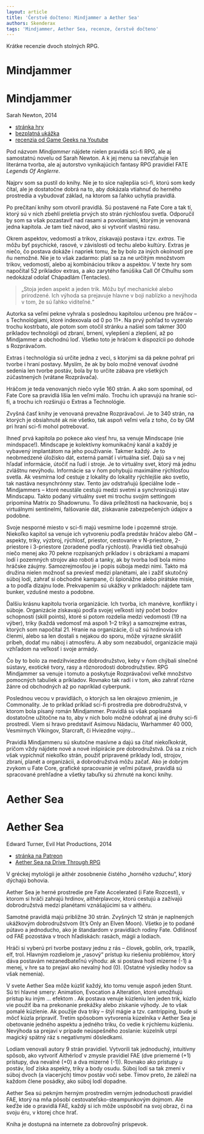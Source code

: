 ```yaml
---
layout: article
title: 'Čerstvě dočteno: Mindjammer a Aether Sea'
authors: Skenderax
tags: 'Mindjammer, Aether Sea, recenze, čerstvě dočteno'
---
```


Krátke recenzie dvoch stolných RPG.

Mindjammer
==========

<div class="sidebar">
<h1>Mindjammer</h1>
<p>Sarah Newton, 2014</p>

<ul>
<li><a href="http://mindjammerpress.com/mindjammer/
">stránka hry</a></li>
<li><a href="ttp://rpg.drivethrustuff.com/product/126093/Mindjammer--The-Roleplaying-Game--FREE-PREVIEW">bezplatná ukážka</a></li>
<li><a href="ttp://rpg.drivethrustuff.com/product/126093/Mindjammer--The-Roleplaying-Game--FREE-PREVIEW">recenzia od Game Geeks na Youtube</a> </li>
</ul>

</div>

Pod názvom *Mindjammer* nájdete nielen pravidlá 
sci-fi RPG, ale aj samostatnú novelu od Sarah 
Newton. A k jej menu sa nevzťahuje len literárna 
tvorba, ale aj autorstvo vynikajúcich fantasy 
RPG pravidiel FATE *Legends Of Anglerre*.

Najprv som sa pustil do knihy. Nie je to 
síce najlepšia sci-fi, ktorú som kedy čítal, ale je 
dostatočne dobrá na to, aby dokázala vtiahnuť 
do herného prostredia a vybudovať základ, na 
ktorom sa ľahko uchytia pravidlá.

Po prečítaní knihy som otvoril pravidlá. Sú 
postavené na Fate Core a tak tí, ktorý sú v nich 
zbehlí preletia prvých sto strán rýchlosťou svetla. 
Odporučil by som sa však pozastaviť nad rasami 
a povolaniami, ktorým je venovaná jedna 
kapitola. Je tam tiež návod, ako si vytvoriť vlastnú 
rasu.

Okrem aspektov, vedomostí a trikov, získavajú 
postava i tzv. *extras*. Tie môžu byť psychické, 
rasové, v závislosti od techu alebo kultúry. 
Extras je niečo, čo postava dokáže i napriek 
tomu, že by bolo za iných okolností pre ňu nemožné. 
Nie je to však zadarmo: platí sa za ne 
určitým množstvom trikov, vedomostí, alebo aj 
kombináciou trikov a aspektov. V texte hry som 
napočítal 52 príkladov extras, a ako zarytého 
fanúšika Call Of Cthulhu som nedokázal odolať 
Chápadlám (Tentacles). 

> „Stoja jeden aspekt a jeden trik. Môžu byť 
mechanické alebo prirodzené. Ich výhoda 
sa prejavuje hlavne v boji nablízko a nevýhoda 
v tom, že sú ľahko viditeľné.“

Autorka sa veľmi pekne vyhrala s poslednou kapitolou 
určenou pre hráčov – s Technológiami, 
ktoré indexovala od 0 po 11+. Na prvý pohľad 
to vyzeralo trochu kostrbato, ale potom som 
otočil stránku a našiel som takmer 300 príkladov 
technológii od zbraní, brnení, vylepšení a 
zlepšení, až po Mindjammer a obchodnú loď. 
Všetko toto je hráčom k dispozícii po dohode 
s Rozprávačom.

Extras i technológia sú určite jedna z veci, 
s ktorými sa dá pekne pohrať pri tvorbe i hraní 
postavy. Myslím, že ak by bolo možné venovať 
úvodné sedenia len tvorbe postáv, bola by to 
určite zábava pre všetkých zúčastnených (vrátane 
Rozprávača).

Hráčom je teda venovaných niečo vyše 
160 strán. A ako som spomínal, od Fate Core sa 
pravidlá líšia len veľmi málo. Trochu ich upravujú 
na hranie sci-fi, a trochu ich rozširujú o Extras 
a Technológie.

Zvyšná časť knihy je venovaná prevažne 
Rozprávačovi. Je to 340 strán, na ktorých je obsiahnuté 
ak nie všetko, tak aspoň veľmi veľa z 
toho, čo by GM pri hraní sci-fi mohol potrebovať.

Ihneď prvá kapitola po pokece ako viesť 
hru, sa venuje Mindscape (nie mindspace!). 
Mindscape je kolektívny komunikačný kanál a 
každý je vybavený implantátom na jeho používanie. 
Takmer každý. Je to neobmedzené úložisko 
dát, externá pamäť i virtuálna sieť. Dajú sa 
v nej hľadať informácie, útočiť na ľudí i stroje. 
Je to virtuálny svet, ktorý má jednu zvláštnu 
nevýhodu. Informácie sa v ňom pohybujú maximálne 
rýchlosťou svetla. Ak vesmírna loď cestuje 
z lokality do lokality rýchlejšie ako svetlo, 
tak nastáva nesynchrónny stav. Tento jav odstraňujú 
špeciálne lode – Mindjammers – ktoré 
neustále cestujú medzi svetmi a synchronizujú 
stav Mindscapu. Takto podaný virtuálny svet mi 
trochu svojim settingom pripomína Matrix zo 
Shadowrunu. To dáva príležitosti na hackovanie, 
boj s virtuálnymi sentinelmi, falšovanie dát, 
získavanie zabezpečených údajov a podobne.

Svoje nesporné miesto v sci-fi majú vesmírne 
lode i pozemné stroje. Niekoľko kapitol 
sa venuje ich vytvoreniu podľa predstáv hráčov 
alebo GM – aspekty, triky, výzbroj, rýchlosť, 
priestor, cestovanie v N-priestore, 2-priestore 
i 3-priestore (zoradené podľa rýchlosti). Pravidlá 
tiež obsahujú niečo menej ako 70 pekne 
rozpísaných príkladov i s obrázkami a mapami 
lodí i pozemných strojov ako roboti a tanky, 
ak by tvorba lodí bola mimo hráčske záujmy. 
Samozrejmosťou je i popis súboja medzi nimi. 
Takto má družina nielen možnosť sa previesť 
medzi planétami, ale i zažiť skutočný súboj lodí, 
zahrať si obchodné kampane, či špionážne alebo 
pirátske misie, a to podľa dizajnu lode. Prekvapením sú ukážky v príkladoch: nájdete tam 
bunker, vzdušné mesto a podobne.

Ďalšiu krásnu kapitolu tvoria organizácie. 
Ich tvorba, ich manévre, konflikty i súboje. 
Organizácie získavajú podľa svojej veľkosti istý 
počet bodov schopností (skill points), ktoré si 
potom rozdelia medzi vedomosti (19 na výber), 
triky (každá vedomosť má aspoň 1–2 triky) a samozrejme 
extras, ktorých som napočítal 21. 
Hranie na organizácie, či už sú hrdinovia ich 
členmi, alebo sa len dostali s nejakou do sporu, 
môže výrazne skrášliť príbeh, dodať mu náboj 
i atmosféru. A aby som nezabudol, organizácie 
majú vzhľadom na veľkosť i svoje armády.

Čo by to bolo za medzihviezdne dobrodružstvo, 
keby v ňom chýbali slnečné sústavy, 
exotické tvory, rasy a rôznorodosti dobrodružstiev. 
RPG Mindjammer sa venuje i tomuto a 
poskytuje Rozprávačovi veľké množstvo pomocných 
tabuliek a príkladov. Rovnako tak radí 
i v tom, ako zahrať rôzne žánre od obchodných 
až po napríklad cyberpunk.

Poslednou vecou v pravidlách, o ktorých 
sa len okrajovo zmienim, je Commonality. Je to 
príklad príklad sci-fi prostredia pre dobrodružstvá, 
v ktorom bola písaný román Mindjammer. 
Pravidlá sú však popísané dostatočne užitočne 
na to, aby v nich bolo možné odohrať aj iné druhy 
sci-fi prostredí. Viem si hravo predstaviť Asimovu 
Nádaciu, Warhammer 40 000, Vesmírnych 
Vikingov, Starcraft, či Hviezdne vojny...

Pravidlá Mindjammeru sú skutočne masívne 
a dajú sa čítať niekoľkokrát, pričom vždy 
nájdete nové a nové inšpirácie pre dobrodružstvá. 
Dá sa z nich však vypichnúť niekoľko strán, 
použiť pripravené príklady lodí, strojov, zbraní, 
planét a organizácii, a dobrodružstvá môžu začať. 
Ako je dobrým zvykom u Fate Core, grafické 
spracovanie je veľmi pútavé, pravidlá sú spracované 
prehľadne a všetky tabuľky sú zhrnuté na 
konci knihy.

Aether Sea
==========

<div class="sidebar">
<h1>Aether Sea</h1>
<p>Edward Turner, Evil Hat Productions, 2014</p>

<ul>
<li><a href="http://www.patreon.com/creation?hid=1204443">stránka na Patreon</a></li>
<li><a href="http://rpg.drivethrustuff.com/product/139872/Aether-Sea--A-World-of-Adventure-for-Fate-Core?affiliate_id=24139">Aether Sea na Drive Through RPG</a></li>
</ul>


</div>


V gréckej mytológii je aithér zosobnenie čistého 
„horného vzduchu“, ktorý dýchajú bohovia.

Aether Sea je herné prostredie pre Fate 
Accelerated (i Fate Rozcestí), v ktorom si hráči 
zahrajú hrdinov, aithérplavcov, ktorú cestujú 
a zažívajú dobrodružstvá medzi planétami 
vznášajúcimi sa v aithéru.

Samotné pravidlá majú približne 30 strán. 
Zvyšných 12 strán je naplnených ukážkovým 
dobrodružstvom (It’s Only an Elven Moon). Všetko 
je to podané pútavo a jednoducho, ako je 
štandardom v pravidlách rodiny Fate. Odlišnosť 
od FAE pozostáva v troch hľadiskách: rasách, 
mágii a lodiach.

Hráči si vyberú pri tvorbe postavy jednu 
z rás – človek, goblin, ork, trpazlík, elf, trol. Hlavným 
rozdielom je „rasový“ prístup ku riešeniu 
problémov, ktorý dáva postavám nezanedbateľnú 
výhodu: ak si postava hodí mizerne (-1) 
a menej, v hre sa to prejaví ako nevalný hod (0). 
(Ostatné výsledky hodov sa však nemenia).

V svete Aether Sea môže kúzliť každý, kto 
tomu venuje aspoň jeden Stunt. Sú tri hlavné 
smery: Animation, Evocation a Alteration, ktoré 
umožňujú prístup ku iným ... efektom . Ak postava 
venuje kúzleniu len jeden trik, kúzlo vie 
použiť iba na prekonanie prekážky alebo získanie 
výhody. Je to však pomalé kúzlenie. Ak 
použije dva triky – štýl mágie a tzv. cantripping, 
bude si môcť kúzla pripraviť. Tretím spôsobom 
vytvorenia kúzelníka v Aether Sea je obetovanie 
jedného aspektu a jedného triku, čo vedie 
k rýchlemu kúzleniu. Nevýhoda sa prejaví v prípade 
neúspešného zoslanie: kúzelník utrpí magický 
spätný ráz s negatívnymi dôsledkami. 

Lodiam venovali autory 9 strán pravidiel. 
Vytvorili tak jednoduchý, intuitívny spôsob, ako 
vytvoriť Aithérloď v zmysle pravidiel FAE (dve 
priemerné (+1) prístupy, dva nevalné (+0) a dva 
mizerné (-1)). Rovnako ako prístupy u postáv, 
loď získa aspekty, triky a body osudu. Súboj lodí 
sa tak zmení v súboj dvoch (a viacerých) tímov 
postáv voči sebe. Tímov preto, že záleží na každom 
člene posádky, ako súboj lodí dopadne.

Aether Sea sú pekným herným prostredím 
verným jednoduchosti pravidiel FAE, ktorý 
na mňa pôsobí cestovateľsko-steampunkovým 
dojmom. Ale keďže ide o pravidlá FAE, každý si 
ich môže uspôsobiť na svoj obraz, či na svoju 
éru, v ktorej chce hrať.

Kniha je dostupná na internete za dobrovoľný 
príspevok.
